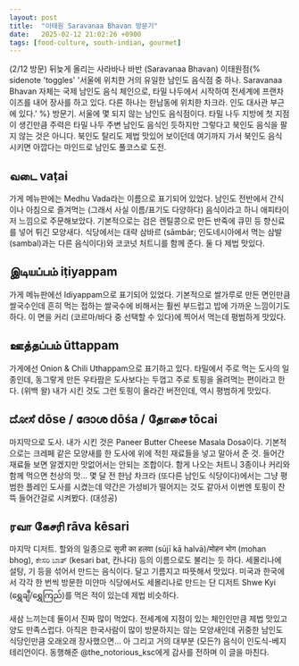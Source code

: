 ```yaml
---
layout: post
title:  "이태원 Saravanaa Bhavan 방문기"
date:   2025-02-12 21:02:26 +0900
tags: [food-culture, south-indian, gourmet]
---
```

(2/12 방문) 뒤늦게 올리는 사라바나 바반 (Saravanaa Bhavan) 이태원점{% sidenote 'toggles' '서울에 위치한 거의 유일한 남인도 음식점 중 하나. Saravanaa Bhavan 자체는 국제 남인도 음식 체인으로, 타밀 나두에서 시작하여 전세계에 프랜차이즈를 내어 장사를 하고 있다. 다른 하나는 한남동에 위치한 차크라. 인도 대사관 부근에 있다.' %} 방문기. 서울에 몇 되지 않는 남인도 음식점이다. 타밀 나두 지방에 첫 지점이 생긴만큼 주력은 타밀 나두 주변 남인도 음식인 듯하지만 그렇다고 북인도 음식을 팔지 않는 것은 아니다. 북인도 탈리도 제법 맛있어 보이던데 여기까지 가서 북인도 음식 시키면 아깝다는 마인드로 남인도 풀코스로 도전. 

## வடை vaṭai 
가게 메뉴판에는 Medhu Vada라는 이름으로 표기되어 있었다. 남인도 전반에서 간식이나 아침으로 즐겨먹는 (그래서 사실 이름/표기도 다양하다) 음식이라고 하니 애피타이저 느낌으로 주문해보았다. 기본적으로는 검은 렌틸콩으로 만든 반죽에 큐민 등 향신료를 넣어 튀긴 모양새다. 식당에서는 대략 삼바르 (sāmbār; 인도네시아에서 먹는 삼발 (sambal)과는 다른 음식이다)와 코코넛 처트니를 함께 준다. 둘 다 제법 맛있다. 
## இடியப்பம் iṭiyappam
가게 메뉴판에선 Idiyappam으로 표기되어 있었다. 기본적으로 쌀가루로 만든 면인만큼 쌀국수인데 흔히 먹는 접하는 쌀국수에 비해서는 훨씬 부드럽고 밥에 가까운 느낌이기도 하다. 이 면을 커리 (코르마/바다 중 선택할 수 있다)에 찍어서 먹는데 평범하게 맛있다. 
## ஊத்தப்பம் ūttappam
가게에선 Onion & Chili Uthappam으로 표기하고 있다. 타밀에서 주로 먹는 도사의 일종인데, 동그랗게 만든 우타팜은 도사보다는 두껍고 주로 토핑을 올려먹는 편이라고 한다. (위백 왈) 내가 시킨 것도 그런 토핑이 올라간 버전인데, 역시 평범하게 맛있다. 
## ದೋಸೆ dōse / ദോശ dōśa / தோசை tōcai 
마지막으로 도사. 내가 시킨 것은 Paneer Butter Cheese Masala Dosa이다. 기본적으로는 크레페 같은 모양새를 한 도사에 위에 적힌 재료들을 넣고 말아서 준 것. 들어간 재료들 보면 알겠지만 맛없어서는 안되는 조합이다. 함게 나오는 처트니 3종이나 커리와 함께 먹으면 천상의 맛... 몇 달 전 한남 차크라 (또다른 남인도 식당이다)에서는 그냥 평범한 플레인 도사를 시켰는데 약간은 가성비가 떨어지는 것도 같아서 이번엔 토핑이 잔뜩 들어간걸로 시켜봤다. (대성공)
## ரவா கேசரி rāva kēsari 
마지막 디저트. 할와의 일종으로 सूजी का हलवा (sūjī kā halvā)/मोहन भोग (mohan bhog), ಕೇಸರಿ ಬಾತ್ (kesari bat, 칸나다) 등의 이름으로도 불리는 듯 하다. 세몰리나에 설탕, 기 등을 섞어서 만드는 음식이다. 달고 기름지고 따뜻해서 맛있다. 미국과 한국에서 각각 한 번씩 방문한 미얀마 식당에서도 세몰리나로 만드는 단 디저트 Shwe Kyi (ရွှေချီ/ရွှေကြည်)를 먹은 적이 있는데 제법 비슷하다.

새삼 느끼는데 둘이서 진짜 많이 먹었다. 전세계에 지점이 있는 체인인만큼 제법 맛있고 양도 만족스럽다. 아직은 한국사람이 많이 방문하지는 않는 모양새인데 귀중한 남인도 식당인만큼 오래오래 장사했으면... 아 그리고 거의 대부분 (모든?) 음식이 인도식-베지테리언이다. 동행해준 @the_notorious_ksc에게 감사를 전하며 이 글을 마친다. 
